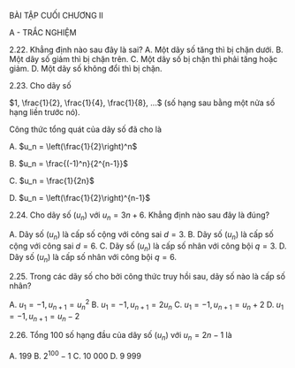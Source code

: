 BÀI TẬP CUỐI CHƯƠNG II

A - TRẮC NGHIỆM

2.22. Khẳng định nào sau đây là sai?
A. Một dãy số tăng thì bị chặn dưới.
B. Một dãy số giảm thì bị chặn trên.
C. Một dãy số bị chặn thì phải tăng hoặc giảm.
D. Một dãy số không đổi thì bị chặn.

2.23. Cho dãy số

$1, \frac{1}{2}, \frac{1}{4}, \frac{1}{8}, ...$ (số hạng sau bằng một nửa số hạng liền trước nó).

Công thức tổng quát của dãy số đã cho là

A. $u_n = \left(\frac{1}{2}\right)^n$

B. $u_n = \frac{(-1)^n}{2^{n-1}}$

C. $u_n = \frac{1}{2n}$

D. $u_n = \left(\frac{1}{2}\right)^{n-1}$

2.24. Cho dãy số $(u_n)$ với $u_n = 3n + 6$. Khẳng định nào sau đây là đúng?

A. Dãy số $(u_n)$ là cấp số cộng với công sai $d = 3$.
B. Dãy số $(u_n)$ là cấp số cộng với công sai $d = 6$.
C. Dãy số $(u_n)$ là cấp số nhân với công bội $q = 3$.
D. Dãy số $(u_n)$ là cấp số nhân với công bội $q = 6$.

2.25. Trong các dãy số cho bởi công thức truy hồi sau, dãy số nào là cấp số nhân?

A. $u_1 = -1, u_{n+1} = u_n^2$
B. $u_1 = -1, u_{n+1} = 2u_n$
C. $u_1 = -1, u_{n+1} = u_n + 2$
D. $u_1 = -1, u_{n+1} = u_n - 2$

2.26. Tổng 100 số hạng đầu của dãy số $(u_n)$ với $u_n = 2n - 1$ là

A. 199
B. $2^{100} - 1$
C. 10 000
D. 9 999